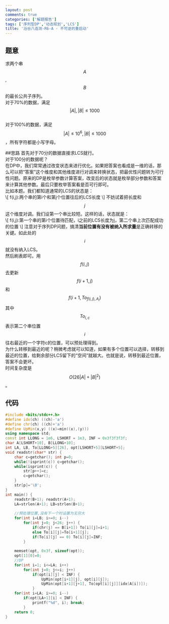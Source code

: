 ```yaml
---
layout: post
comments: true
categories: ['解题报告']
tags: ['序列型DP','动态规划','LCS']
title: '浴谷八连测-R6-A - 不可逆的重启动'
---
```


## 题意
求两个串$$A$$,$$B$$的最长公共子序列。    
对于70%的数据，满足 $$|A|,|B| \leq 1000$$      
对于100%的数据，满足 $$|A| \leq 10^{6},|B| \leq 1000$$，所有字符都是小写字母。      
<!--more-->
##思路
首先对于70分的数据直接求LCS就行。     
对于100分的数据呢？         
在DP中，我们常常通过改变状态来进行优化。如果把答案也看成是一维的话，那么可以把“答案”这个维度和其他维度进行对调来转换状态，把最优性问题转为可行性问题。原来的DP是枚举参数计算答案，改变后的状态就是枚举部分参数和答案来计算其他参数。最后只要枚举答案看是否可行即可。       
比如本题。我们都知道通常的LCS的状态是：     
\\[ f(i,j):两个串的第i个和第j个位置往后的LCS长度 \\]
不妨试着把长度和$$j$$这个维度对调。我们设第一个串比较短。这样的话，状态就是：     
\\[ f(i,j):第一个串的第i个位置待匹配，i之前的LCS长度为j，第二个串上次匹配成功的位置 \\]
注意对于序列DP问题，搞清**当前位置有没有被纳入所求量**是正确转移的关键。如此处的$$i$$就没有纳入LCS。      
然后刷表即可。用$$f(i,j)$$去更新$$f(i+1,j)$$和$$f(i+1,To_{f(i,j), A_i})$$
其中$$To_{i, c}$$表示第二个串位置$$i$$往右最近的一个字符c的位置，可以预处理得到。      
为什么转移到最近的呢？稍微考虑就可以知道，如果有多个位置可以选择，转移到最近的位置，给剩余部分LCS留下的“空间”就越大。也就是说，转移到最近位置，答案不会更坏。       
时间复杂度是$$O(26|A|+|B|^2)$$。

## 代码
```cpp
#include <bits/stdc++.h>
#define idx(ch) ((ch)-'a')
#define chr(ch) ((ch)+'a')
#define UpMin(x,y) ((x)=min((x),(y)))
using namespace std;
const int LLONG = 1e6, LSHORT = 1e3, INF = 0x3f3f3f3f;
char A[LSHORT+10], B[LLONG+10];
int LA, LB, To[LLONG+5][26], opt[LSHORT+5][LSHORT+5];
void readstr(char* str) {
	char c=getchar(); int p=0;
	while(!isprint(c)) c=getchar();
	while(isprint(c)) {
		str[p++]=c;
		c=getchar();
	}
	str[p]='\0';
}
int main() {
	readstr(B+1); readstr(A+1);
	LA=strlen(A+1); LB=strlen(B+1);
	
	//预处理位置,没有下一个时设置为无穷大
	for(int i=LB; i>=0; i--) 
		for(int j=0; j<26; j++) {
			if(chr(j) == B[i+1]) To[i][j]=i+1;
			else To[i][j]=To[i+1][j];  
			if(To[i][j] == 0) To[i][j]=INF;
		}
		
	memset(opt, 0x3f, sizeof(opt));
	opt[1][0]=0;
	//DP
	for(int i=1; i<=LA; i++)
		for(int j=0; j<=i; j++) 
			if(opt[i][j] < INF) {
				UpMin(opt[i+1][j], opt[i][j]);
				UpMin(opt[i+1][j+1], To[opt[i][j]][idx(A[i])]);
			}
	for(int i=LA; i>=0; i--)
		if(opt[LA+1][i] < INF) {
			printf("%d", i); break;
		}
	return 0;
}

```
